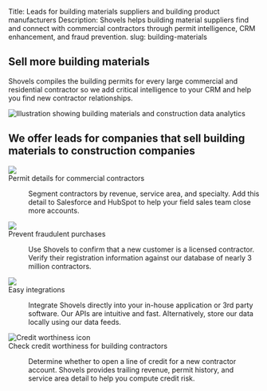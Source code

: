 Title: Leads for building materials suppliers and building product manufacturers
Description: Shovels helps building material suppliers find and connect with commercial contractors through permit intelligence, CRM enhancement, and fraud prevention.
slug: building-materials

<!-- hero -->
<section class="hero_container">
    <div class="hero_text-container">
      <h1 class="hero_title">Sell more building materials</h1>
      <p class="hero_description">Shovels compiles the building permits for every large commercial and residential contractor so we add critical intelligence to your CRM and help you find new contractor relationships.</p>
    </div>
    <div class="hero_image-container">
      <img class="max-h-[600px]" src="theme/images/finance/hero.svg" alt="Illustration showing building materials and construction data analytics">
    </div>
</section>

<!-- elaboration -->
<section class="mx-auto my-24 max-w-7xl px-6">
  <div class="mx-auto max-w-2xl text-center">
    <h2 class="elaboration-title">
      We offer leads for companies that sell building materials to construction companies</h2>
  </div>
  <!-- 'table' -->
  <dl class="elaboration_container">
    <div class="elaboration-card">
      <dt class="">
        <div class="mb-6">
          <img src="theme/images/finance/icon_permits.svg">
        </div>
        <span class="elaboration-card_title">Permit details for commercial contractors</span>
      </dt>
      <dd class="elaboration-card_text-container">
        <p class="flex-auto">Segment contractors by revenue, service area, and specialty. Add this detail to Salesforce and  HubSpot to help your field sales team close more accounts.</p>
      </dd>
    </div>
    <div class="elaboration-card">
      <dt class="">
        <div class="mb-6">
          <img src="theme/images/finance/icon_metrics.svg">
        </div>
        <span class="elaboration-card_title">Prevent fraudulent purchases</span>
      </dt>
      <dd class="elaboration-card_text-container">
        <p class="flex-auto">Use Shovels to confirm that a new customer is a licensed contractor. Verify their registration information against our database of nearly 3 million contractors.</p>
      </dd>
    </div>
    <div class="elaboration-card">
      <dt class="">
        <div class="mb-6">
          <img src="theme/images/finance/icon_integrations.svg">
        </div>
        <span class="elaboration-card_title">Easy integrations</span>
      </dt>
      <dd class="elaboration-card_text-container">
        <p class="flex-auto">Integrate Shovels directly into your in-house application or 3rd party software. Our APIs are intuitive and fast. Alternatively, store our data locally using our data feeds.</p>
      </dd>
    </div>
    <div class="elaboration-card">
      <dt class="">
        <div class="mb-6">
          <img src="theme/images/finance/icon_updates.svg" alt="Credit worthiness icon">
        </div>
        <span class="elaboration-card_title">Check credit worthiness for building contractors</span>
      </dt>
      <dd class="elaboration-card_text-container">
        <p class="flex-auto">Determine whether to open a line of credit for a new contractor account. Shovels provides trailing revenue, permit history, and service area detail to help you compute credit risk.</p>
      </dd>
    </div>
  </dl>
</section>
